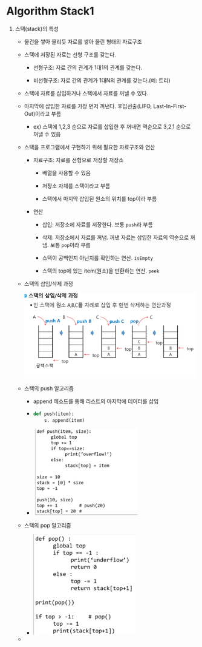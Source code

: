 # Algorithm Stack1

1. 스택(stack)의 특성
   
   - 물건을 쌓아 올리듯 자료를 쌓아 올린 형태의 자료구조
   
   - 스택에 저장된 자료는 선형 구조를 갖는다.
     
     - 선형구조: 자료 간의 관계가 1대1의 관계를 갖는다.
     
     - 비선형구조: 자료 간의 관계가 1대N의 관계를 갖는다.(예: 트리)
   
   - 스택에 자료를 삽입하거나 스택에서 자료를 꺼낼 수 있다.
   
   - 마지막에 삽입한 자료를 가장 먼저 꺼낸다. 후입선출(LIFO, Last-In-First-Out)이라고 부름
     
     - ex) 스택에 1,2,3 순으로 자료를 삽입한 후 꺼내면 역순으로 3,2,1 순으로 꺼낼 수 있음
   
   - 스택을 프로그램에서 구현하기 위해 필요한 자료구조와 연산
     
     - 자료구조: 자료를 선형으로 저장할 저장소
       
       - 배열을 사용할 수 있음
       
       - 저장소 자체를 스택이라고 부름
       
       - 스택에서 마지막 삽입된 원소의 위치를 top이라 부름
     
     - 연산
       
       - 삽입: 저장소에 자료를 저장한다. 보통 `push`라 부름
       
       - 삭제: 저장소에서 자료를 꺼냄. 꺼낸 자료는 삽입한 자료의 역순으로 꺼냄. 보통 `pop`이라 부름
       
       - 스택이 공백인지 아닌지를 확인하는 연산. `isEmpty`
       
       - 스택의 top에 있는 item(원소)을 반환하는 연산. `peek`  
   
   - 스택의 삽입/삭제 과정
     
     <img src="algorithm_230213_assets/2023-02-13-11-27-07-image.png" title="" alt="" width="540">
   
   - 스택의 push 알고리즘
     
     - append 메소드를 통해 리스트의 마지막에 데이터를 삽입
     
     - ```python
       def push(item):
           s. append(item)
       ```
     
     - <img src="algorithm_230213_assets/2023-02-13-11-34-38-image.png" title="" alt="" width="276">
   
   - 스택의 pop 알고리즘
     
     - ![](algorithm_230213_assets/2023-02-13-11-36-49-image.png)
   
   - 
     
     
     
      
